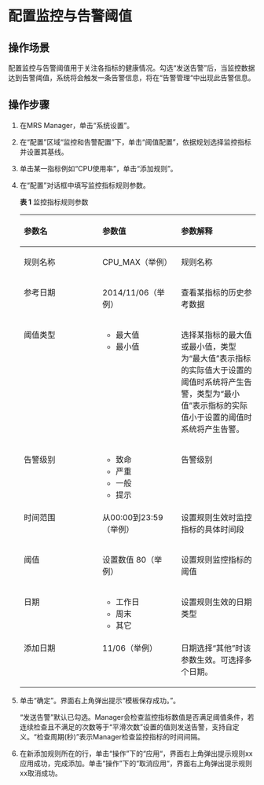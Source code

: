 # 配置监控与告警阈值<a name="mrs_01_0238"></a>

## 操作场景<a name="zh-cn_topic_0035209605_section49745071163727"></a>

配置监控与告警阈值用于关注各指标的健康情况。勾选“发送告警”后，当监控数据达到告警阈值，系统将会触发一条告警信息，将在“告警管理“中出现此告警信息。

## 操作步骤<a name="zh-cn_topic_0035209605_section5781253916386"></a>

1.  在MRS Manager，单击“系统设置”。
2.  在“配置”区域“监控和告警配置”下，单击“阈值配置”，依据规划选择监控指标并设置其基线。
3.  单击某一指标例如“CPU使用率”，单击“添加规则”。
4.  在“配置”对话框中填写监控指标规则参数。

    **表 1**  监控指标规则参数

    <a name="zh-cn_topic_0035209605_table52796306164044"></a>
    <table><thead align="left"><tr id="zh-cn_topic_0035209605_row39945260164044"><th class="cellrowborder" valign="top" width="33.33333333333333%" id="mcps1.2.4.1.1"><p id="zh-cn_topic_0035209605_p14340662164044"><a name="zh-cn_topic_0035209605_p14340662164044"></a><a name="zh-cn_topic_0035209605_p14340662164044"></a><strong id="zh-cn_topic_0035209605_b672627165111"><a name="zh-cn_topic_0035209605_b672627165111"></a><a name="zh-cn_topic_0035209605_b672627165111"></a>参数名</strong></p>
    </th>
    <th class="cellrowborder" valign="top" width="33.33333333333333%" id="mcps1.2.4.1.2"><p id="zh-cn_topic_0035209605_p20743001164044"><a name="zh-cn_topic_0035209605_p20743001164044"></a><a name="zh-cn_topic_0035209605_p20743001164044"></a><strong id="zh-cn_topic_0035209605_b54482792165111"><a name="zh-cn_topic_0035209605_b54482792165111"></a><a name="zh-cn_topic_0035209605_b54482792165111"></a>参数值</strong></p>
    </th>
    <th class="cellrowborder" valign="top" width="33.33333333333333%" id="mcps1.2.4.1.3"><p id="zh-cn_topic_0035209605_p2461500164044"><a name="zh-cn_topic_0035209605_p2461500164044"></a><a name="zh-cn_topic_0035209605_p2461500164044"></a><strong id="zh-cn_topic_0035209605_b51030009165111"><a name="zh-cn_topic_0035209605_b51030009165111"></a><a name="zh-cn_topic_0035209605_b51030009165111"></a>参数解释</strong></p>
    </th>
    </tr>
    </thead>
    <tbody><tr id="zh-cn_topic_0035209605_row65163783164044"><td class="cellrowborder" valign="top" width="33.33333333333333%" headers="mcps1.2.4.1.1 "><p id="zh-cn_topic_0035209605_p43775075164044"><a name="zh-cn_topic_0035209605_p43775075164044"></a><a name="zh-cn_topic_0035209605_p43775075164044"></a>规则名称</p>
    </td>
    <td class="cellrowborder" valign="top" width="33.33333333333333%" headers="mcps1.2.4.1.2 "><p id="zh-cn_topic_0035209605_p56120183164044"><a name="zh-cn_topic_0035209605_p56120183164044"></a><a name="zh-cn_topic_0035209605_p56120183164044"></a>CPU_MAX（举例）</p>
    </td>
    <td class="cellrowborder" valign="top" width="33.33333333333333%" headers="mcps1.2.4.1.3 "><p id="zh-cn_topic_0035209605_p49441004164044"><a name="zh-cn_topic_0035209605_p49441004164044"></a><a name="zh-cn_topic_0035209605_p49441004164044"></a>规则名称</p>
    </td>
    </tr>
    <tr id="zh-cn_topic_0035209605_row42315858164044"><td class="cellrowborder" valign="top" width="33.33333333333333%" headers="mcps1.2.4.1.1 "><p id="zh-cn_topic_0035209605_p5032507164044"><a name="zh-cn_topic_0035209605_p5032507164044"></a><a name="zh-cn_topic_0035209605_p5032507164044"></a>参考日期</p>
    </td>
    <td class="cellrowborder" valign="top" width="33.33333333333333%" headers="mcps1.2.4.1.2 "><p id="zh-cn_topic_0035209605_p4979928164044"><a name="zh-cn_topic_0035209605_p4979928164044"></a><a name="zh-cn_topic_0035209605_p4979928164044"></a>2014/11/06（举例）</p>
    </td>
    <td class="cellrowborder" valign="top" width="33.33333333333333%" headers="mcps1.2.4.1.3 "><p id="zh-cn_topic_0035209605_p721042164044"><a name="zh-cn_topic_0035209605_p721042164044"></a><a name="zh-cn_topic_0035209605_p721042164044"></a>查看某指标的历史参考数据</p>
    </td>
    </tr>
    <tr id="zh-cn_topic_0035209605_row6489381164044"><td class="cellrowborder" valign="top" width="33.33333333333333%" headers="mcps1.2.4.1.1 "><p id="zh-cn_topic_0035209605_p55877844164044"><a name="zh-cn_topic_0035209605_p55877844164044"></a><a name="zh-cn_topic_0035209605_p55877844164044"></a>阈值类型</p>
    </td>
    <td class="cellrowborder" valign="top" width="33.33333333333333%" headers="mcps1.2.4.1.2 "><a name="zh-cn_topic_0035209605_ul29811540164044"></a><a name="zh-cn_topic_0035209605_ul29811540164044"></a><ul id="zh-cn_topic_0035209605_ul29811540164044"><li>最大值</li><li>最小值</li></ul>
    </td>
    <td class="cellrowborder" valign="top" width="33.33333333333333%" headers="mcps1.2.4.1.3 "><p id="zh-cn_topic_0035209605_p38288870164044"><a name="zh-cn_topic_0035209605_p38288870164044"></a><a name="zh-cn_topic_0035209605_p38288870164044"></a>选择某指标的最大值或最小值，类型为“最大值”表示指标的实际值大于设置的阈值时系统将产生告警，类型为“最小值”表示指标的实际值小于设置的阈值时系统将产生告警。</p>
    </td>
    </tr>
    <tr id="zh-cn_topic_0035209605_row18163667164048"><td class="cellrowborder" valign="top" width="33.33333333333333%" headers="mcps1.2.4.1.1 "><p id="zh-cn_topic_0035209605_p60927781164055"><a name="zh-cn_topic_0035209605_p60927781164055"></a><a name="zh-cn_topic_0035209605_p60927781164055"></a>告警级别</p>
    </td>
    <td class="cellrowborder" valign="top" width="33.33333333333333%" headers="mcps1.2.4.1.2 "><a name="zh-cn_topic_0035209605_ul65145658164241"></a><a name="zh-cn_topic_0035209605_ul65145658164241"></a><ul id="zh-cn_topic_0035209605_ul65145658164241"><li>致命</li><li>严重</li><li>一般</li><li>提示</li></ul>
    </td>
    <td class="cellrowborder" valign="top" width="33.33333333333333%" headers="mcps1.2.4.1.3 "><p id="zh-cn_topic_0035209605_p64736108164249"><a name="zh-cn_topic_0035209605_p64736108164249"></a><a name="zh-cn_topic_0035209605_p64736108164249"></a>告警级别</p>
    </td>
    </tr>
    <tr id="zh-cn_topic_0035209605_row54537559164255"><td class="cellrowborder" valign="top" width="33.33333333333333%" headers="mcps1.2.4.1.1 "><p id="zh-cn_topic_0035209605_p4343394016437"><a name="zh-cn_topic_0035209605_p4343394016437"></a><a name="zh-cn_topic_0035209605_p4343394016437"></a>时间范围</p>
    </td>
    <td class="cellrowborder" valign="top" width="33.33333333333333%" headers="mcps1.2.4.1.2 "><p id="zh-cn_topic_0035209605_p2848822316437"><a name="zh-cn_topic_0035209605_p2848822316437"></a><a name="zh-cn_topic_0035209605_p2848822316437"></a>从00:00到23:59（举例）</p>
    </td>
    <td class="cellrowborder" valign="top" width="33.33333333333333%" headers="mcps1.2.4.1.3 "><p id="zh-cn_topic_0035209605_p2584473116437"><a name="zh-cn_topic_0035209605_p2584473116437"></a><a name="zh-cn_topic_0035209605_p2584473116437"></a>设置规则生效时监控指标的具体时间段</p>
    </td>
    </tr>
    <tr id="zh-cn_topic_0035209605_row1824980116435"><td class="cellrowborder" valign="top" width="33.33333333333333%" headers="mcps1.2.4.1.1 "><p id="zh-cn_topic_0035209605_p5032731016437"><a name="zh-cn_topic_0035209605_p5032731016437"></a><a name="zh-cn_topic_0035209605_p5032731016437"></a>阈值</p>
    </td>
    <td class="cellrowborder" valign="top" width="33.33333333333333%" headers="mcps1.2.4.1.2 "><p id="zh-cn_topic_0035209605_p4998033016437"><a name="zh-cn_topic_0035209605_p4998033016437"></a><a name="zh-cn_topic_0035209605_p4998033016437"></a>设置数值 80（举例）</p>
    </td>
    <td class="cellrowborder" valign="top" width="33.33333333333333%" headers="mcps1.2.4.1.3 "><p id="zh-cn_topic_0035209605_p2187496316437"><a name="zh-cn_topic_0035209605_p2187496316437"></a><a name="zh-cn_topic_0035209605_p2187496316437"></a>设置规则监控指标的阈值</p>
    </td>
    </tr>
    <tr id="zh-cn_topic_0035209605_row1616672164310"><td class="cellrowborder" valign="top" width="33.33333333333333%" headers="mcps1.2.4.1.1 "><p id="zh-cn_topic_0035209605_p63841609164310"><a name="zh-cn_topic_0035209605_p63841609164310"></a><a name="zh-cn_topic_0035209605_p63841609164310"></a>日期</p>
    </td>
    <td class="cellrowborder" valign="top" width="33.33333333333333%" headers="mcps1.2.4.1.2 "><a name="zh-cn_topic_0035209605_ul31319988164326"></a><a name="zh-cn_topic_0035209605_ul31319988164326"></a><ul id="zh-cn_topic_0035209605_ul31319988164326"><li>工作日</li><li>周末</li><li>其它</li></ul>
    </td>
    <td class="cellrowborder" valign="top" width="33.33333333333333%" headers="mcps1.2.4.1.3 "><p id="zh-cn_topic_0035209605_p38382486164310"><a name="zh-cn_topic_0035209605_p38382486164310"></a><a name="zh-cn_topic_0035209605_p38382486164310"></a>设置规则生效的日期类型</p>
    </td>
    </tr>
    <tr id="zh-cn_topic_0035209605_row3294547594014"><td class="cellrowborder" valign="top" width="33.33333333333333%" headers="mcps1.2.4.1.1 "><p id="zh-cn_topic_0035209605_p5133778194014"><a name="zh-cn_topic_0035209605_p5133778194014"></a><a name="zh-cn_topic_0035209605_p5133778194014"></a>添加日期</p>
    </td>
    <td class="cellrowborder" valign="top" width="33.33333333333333%" headers="mcps1.2.4.1.2 "><p id="zh-cn_topic_0035209605_p6471961294014"><a name="zh-cn_topic_0035209605_p6471961294014"></a><a name="zh-cn_topic_0035209605_p6471961294014"></a>11/06（举例）</p>
    </td>
    <td class="cellrowborder" valign="top" width="33.33333333333333%" headers="mcps1.2.4.1.3 "><p id="zh-cn_topic_0035209605_p779724894014"><a name="zh-cn_topic_0035209605_p779724894014"></a><a name="zh-cn_topic_0035209605_p779724894014"></a>日期选择<span class="parmvalue" id="zh-cn_topic_0035209605_parmvalue2571725994520"><a name="zh-cn_topic_0035209605_parmvalue2571725994520"></a><a name="zh-cn_topic_0035209605_parmvalue2571725994520"></a>“其他”</span>时该参数生效。可选择多个日期。</p>
    </td>
    </tr>
    </tbody>
    </table>

5.  单击“确定”。界面右上角弹出提示“模板保存成功。”。

    “发送告警”默认已勾选。Manager会检查监控指标数值是否满足阈值条件，若连续检查且不满足的次数等于“平滑次数”设置的值则发送告警，支持自定义。“检查周期\(秒\)”表示Manager检查监控指标的时间间隔。

6.  在新添加规则所在的行，单击“操作”下的“应用“，界面右上角弹出提示规则xx应用成功，完成添加。单击“操作”下的“取消应用“，界面右上角弹出提示规则xx取消成功。

